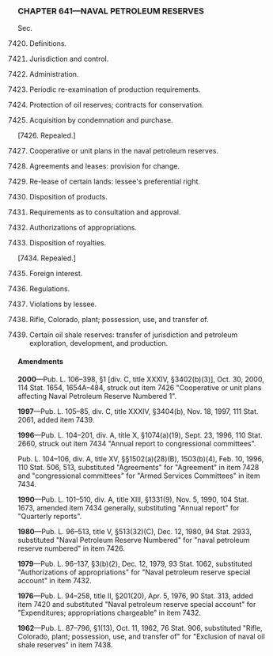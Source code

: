 ### **CHAPTER 641—NAVAL PETROLEUM RESERVES** ###

Sec.

7420. Definitions.

7421. Jurisdiction and control.

7422. Administration.

7423. Periodic re-examination of production requirements.

7424. Protection of oil reserves; contracts for conservation.

7425. Acquisition by condemnation and purchase.

[7426. Repealed.]

7427. Cooperative or unit plans in the naval petroleum reserves.

7428. Agreements and leases: provision for change.

7429. Re-lease of certain lands: lessee's preferential right.

7430. Disposition of products.

7431. Requirements as to consultation and approval.

7432. Authorizations of appropriations.

7433. Disposition of royalties.

[7434. Repealed.]

7435. Foreign interest.

7436. Regulations.

7437. Violations by lessee.

7438. Rifle, Colorado, plant; possession, use, and transfer of.

7439. Certain oil shale reserves: transfer of jurisdiction and petroleum exploration, development, and production.

#### Amendments ####

**2000**—Pub. L. 106–398, §1 [div. C, title XXXIV, §3402(b)(3)], Oct. 30, 2000, 114 Stat. 1654, 1654A–484, struck out item 7426 "Cooperative or unit plans affecting Naval Petroleum Reserve Numbered 1".

**1997**—Pub. L. 105–85, div. C, title XXXIV, §3404(b), Nov. 18, 1997, 111 Stat. 2061, added item 7439.

**1996**—Pub. L. 104–201, div. A, title X, §1074(a)(19), Sept. 23, 1996, 110 Stat. 2660, struck out item 7434 "Annual report to congressional committees".

Pub. L. 104–106, div. A, title XV, §§1502(a)(28)(B), 1503(b)(4), Feb. 10, 1996, 110 Stat. 506, 513, substituted "Agreements" for "Agreement" in item 7428 and "congressional committees" for "Armed Services Committees" in item 7434.

**1990**—Pub. L. 101–510, div. A, title XIII, §1331(9), Nov. 5, 1990, 104 Stat. 1673, amended item 7434 generally, substituting "Annual report" for "Quarterly reports".

**1980**—Pub. L. 96–513, title V, §513(32)(C), Dec. 12, 1980, 94 Stat. 2933, substituted "Naval Petroleum Reserve Numbered" for "naval petroleum reserve numbered" in item 7426.

**1979**—Pub. L. 96–137, §3(b)(2), Dec. 12, 1979, 93 Stat. 1062, substituted "Authorizations of appropriations" for "Naval petroleum reserve special account" in item 7432.

**1976**—Pub. L. 94–258, title II, §201(20), Apr. 5, 1976, 90 Stat. 313, added item 7420 and substituted "Naval petroleum reserve special account" for "Expenditures; appropriations chargeable" in item 7432.

**1962**—Pub. L. 87–796, §1(13), Oct. 11, 1962, 76 Stat. 906, substituted "Rifle, Colorado, plant; possession, use, and transfer of" for "Exclusion of naval oil shale reserves" in item 7438.